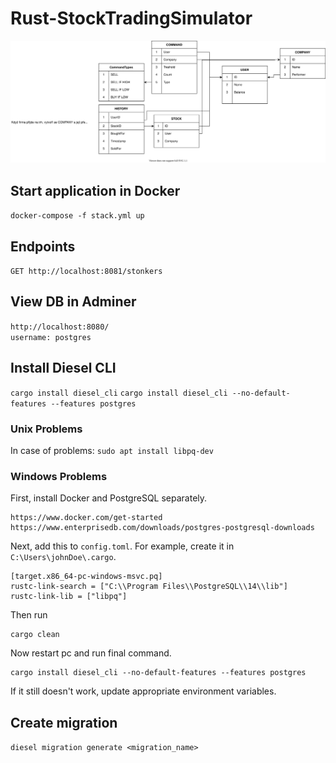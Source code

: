 # Rust-StockTradingSimulator
![diagram](diagram.svg)

## Start application in Docker
`docker-compose -f stack.yml up`

## Endpoints
`GET http://localhost:8081/stonkers`

## View DB in Adminer
`http://localhost:8080/`  
`username: postgres`

## Install Diesel CLI
`cargo install diesel_cli`
`cargo install diesel_cli --no-default-features --features postgres`

### Unix Problems
In case of problems: `sudo apt install libpq-dev`

### Windows Problems
First, install Docker and PostgreSQL separately. 

```
https://www.docker.com/get-started
https://www.enterprisedb.com/downloads/postgres-postgresql-downloads
```

Next, add this to `config.toml`. For example, create it in `C:\Users\johnDoe\.cargo`.

```
[target.x86_64-pc-windows-msvc.pq]
rustc-link-search = ["C:\\Program Files\\PostgreSQL\\14\\lib"]
rustc-link-lib = ["libpq"]
```

Then run
```
cargo clean
```

Now restart pc and run final command.
```
cargo install diesel_cli --no-default-features --features postgres
```

If it still doesn't work, update appropriate environment variables. 

## Create migration
`diesel migration generate <migration_name>`